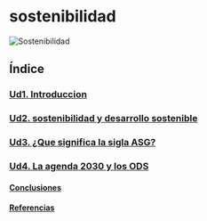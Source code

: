 # sostenibilidad
![Sostenibilidad](https://img.shields.io/badge/Sostenibilidad-Tics_y_medio_ambiente-green)


## Índice
### [Ud1. Introduccion](UD1/Ud1.md)
### [Ud2. sostenibilidad y desarrollo sostenible](Ud2.md)
### [Ud3. ¿Que significa la sigla ASG?](Ud3.md)
### [Ud4. La agenda 2030 y los ODS](Ud4.md)
#### [Conclusiones](Conclusiones.md)
#### [Referencias](Referencias.md)

